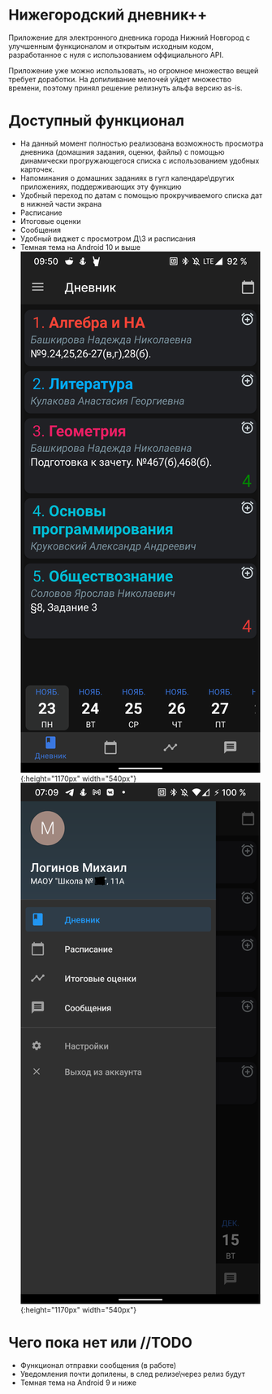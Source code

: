 # Нижегородский дневник++
Приложение для электронного дневника города Нижний Новгород с улучшенным функционалом и открытым исходным кодом, разработанное с нуля
с использованием оффициального API. 

Приложение уже можно использовать, но огромное множество вещей требует доработки. На допиливание мелочей уйдет множество времени, поэтому принял решение релизнуть альфа версию
as-is.

# Доступный функционал
* На данный момент полностью реализована возможность просмотра дневника (домашния задания, оценки, файлы) с помощью динамически прогружающегося списка с использованием удобных карточек.
* Напоминания о домашних заданиях в гугл календаре\других приложениях, поддерживающих эту функцию
* Удобный переход по датам с помощью прокручиваемого списка дат в нижней части экрана
* Расписание
* Итоговые оценки
* Сообщения
* Удобный виджет с просмотром Д\З и расписания
* Темная тема на Android 10 и выше 
![alt text](https://github.com/Snow4DV/nnDiaryPlus/blob/master/screenshots/1.png){:height="1170px" width="540px"}
![alt text](https://github.com/Snow4DV/nnDiaryPlus/blob/master/screenshots/2.png){:height="1170px" width="540px"}


# Чего пока нет или //TODO
* Функционал отправки сообщения (в работе)
* Уведомления почти допилены, в след релизе\через релиз будут
* Темная тема на Android 9 и ниже

